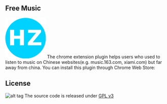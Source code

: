 ## Free Music
![alt tag](icons/icon128.png)
The chrome extension plugin helps users who used to listen to music on Chinese websites(e.g. music.163.com, xiami.com) but far away from china.
You can install this plugin through Chrome Web Store:


## License
![alt tag](https://www.gnu.org/graphics/gplv3-127x51.png)
The source code is released under [GPL v3](http://www.gnu.org/licenses/gpl-3.0.html)
